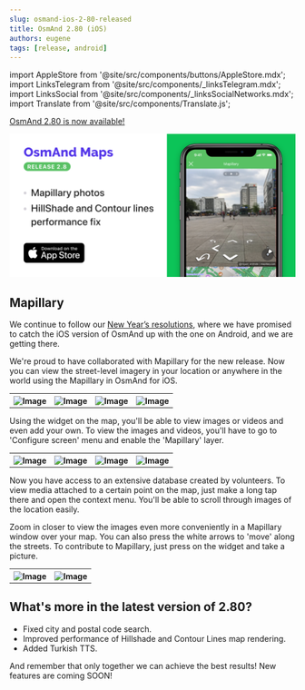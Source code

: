 ```yaml
---
slug: osmand-ios-2-80-released
title: OsmAnd 2.80 (iOS)
authors: eugene
tags: [release, android]
---
```

import AppleStore from '@site/src/components/buttons/AppleStore.mdx';
import LinksTelegram from '@site/src/components/_linksTelegram.mdx';
import LinksSocial from '@site/src/components/_linksSocialNetworks.mdx';
import Translate from '@site/src/components/Translate.js';


<a href="https://itunes.apple.com/us/app/osmand-maps-travel-navigate/id934850257">OsmAnd 2.80 is now available!</a>

![OsmAnd iOS 2.80](./01.png)

<!--truncate-->

## Mapillary

We continue to follow our <a href="https://osmand.net/blog/2019-ny-resolutions">New Year’s resolutions</a>, where we have promised to catch the iOS version of OsmAnd up with the one on Android, and we are getting there.

We're proud to have collaborated with Mapillary for the new release. Now you can view the street-level imagery in your location or anywhere in the world using the Mapillary in OsmAnd for iOS.

<table class="blogimage">
  <tr>
    <th><img src={require('./1.jpg').default} alt="Image"/></th>
    <th><img src={require('./2.jpg').default} alt="Image"/></th>
    <th><img src={require('./3.jpg').default} alt="Image"/></th>
    <th><img src={require('./4.jpg').default} alt="Image"/></th>
    </tr>
</table> 

Using the widget on the map, you'll be able to view images or videos and even add your own. To view the images and videos, you'll have to go to 'Configure screen' menu and enable the 'Mapillary' layer.

<table class="blogimage">
  <tr>
    <th><img src={require('./7.jpg').default} alt="Image"/></th>
    <th><img src={require('./8.jpg').default} alt="Image"/></th>
    <th><img src={require('./9.jpg').default} alt="Image"/></th>
    <th><img src={require('./10.jpg').default} alt="Image"/></th>
    </tr>
</table> 

Now you have access to an extensive database created by volunteers. To view media attached to a certain point on the map, just make a long tap there and open the context menu. You'll be able to scroll through images of the location easily.

Zoom in closer to view the images even more conveniently in a Mapillary window over your map. You can also press the white arrows to 'move' along the streets. To contribute to Mapillary, just press on the widget and take a picture.

<table class="blogimage">
  <tr>
    <th><img src={require('./5.jpg').default} alt="Image"/></th>
    <th><img src={require('./6.jpg').default} alt="Image"/></th>
    </tr>
</table> 

## What's more in the latest version of 2.80?

* Fixed city and postal code search.
* Improved performance of Hillshade and Contour Lines map rendering.
* Added Turkish TTS.



And remember that only together we can achieve the best results!
New features are coming SOON!





<LinksTelegram/>
<AppleStore/>